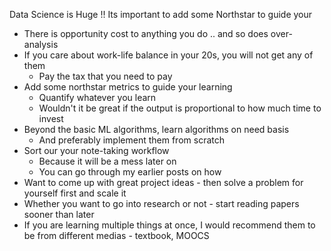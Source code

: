 Data Science is Huge !! Its important to add some Northstar to guide your 


- There is opportunity cost to anything you do .. and so does over-analysis
- If you care about work-life balance in your 20s, you will not get any of them
	- Pay the tax that you need to pay
- Add some northstar metrics to guide your learning
	- Quantify whatever you learn
	- Wouldn't it be great if the output is proportional to how much time to invest
- Beyond the basic ML algorithms, learn algorithms on need basis
	- And preferably implement them from scratch
- Sort our your note-taking workflow
	- Because it will be a mess later on
	- You can go through my earlier posts on how 
- Want to come up with great project ideas - then solve a problem for yourself first and scale it
- Whether you want to go into research or not - start reading papers sooner than later
- If you are learning multiple things at once, I would recommend them to be from different medias - textbook, MOOCS